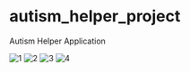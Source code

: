 # autism_helper_project

Autism Helper Application

![1](https://user-images.githubusercontent.com/67500666/172858344-e6a63008-b6d4-4723-8b51-e1a234083ba6.png)
![2](https://user-images.githubusercontent.com/67500666/172858432-267f98b7-7003-4430-a2ee-ecdd9c85384f.png)
![3](https://user-images.githubusercontent.com/67500666/172858455-2ab7f5b6-7d31-4729-a419-7326ee3fc3c1.png)
![4](https://user-images.githubusercontent.com/67500666/172858463-e57a2828-05ec-41f6-a153-7ca71acd7c24.png)
